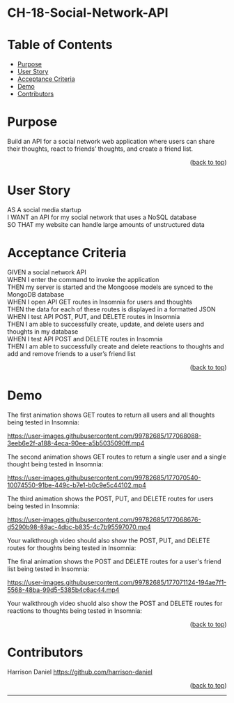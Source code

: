 # CH-18-Social-Network-API

# Table of Contents

- [Purpose](#purpose)
- [User Story](#user-story)
- [Acceptance Criteria](#acceptance-criteria)
- [Demo](#demo)
- [Contributors](#contributors)

# Purpose

Build an API for a social network web application where users can share their thoughts, react to friends’ thoughts, and create a friend list.

<p align="right">(<a href="#top">back to top</a>)</p>

# User Story

AS A social media startup  
I WANT an API for my social network that uses a NoSQL database  
SO THAT my website can handle large amounts of unstructured data

# Acceptance Criteria

GIVEN a social network API  
WHEN I enter the command to invoke the application  
THEN my server is started and the Mongoose models are synced to the MongoDB database  
WHEN I open API GET routes in Insomnia for users and thoughts  
THEN the data for each of these routes is displayed in a formatted JSON  
WHEN I test API POST, PUT, and DELETE routes in Insomnia  
THEN I am able to successfully create, update, and delete users and thoughts in my database  
WHEN I test API POST and DELETE routes in Insomnia  
THEN I am able to successfully create and delete reactions to thoughts and add and remove friends to a user’s friend list

<p align="right">(<a href="#top">back to top</a>)</p>

# Demo

The first animation shows GET routes to return all users and all thoughts being tested in Insomnia:

https://user-images.githubusercontent.com/99782685/177068088-3eeb6e2f-a188-4eca-90ee-a5b5035090ff.mp4  


The second animation shows GET routes to return a single user and a single thought being tested in Insomnia:

https://user-images.githubusercontent.com/99782685/177070540-10074550-91be-449c-b7e1-b0c9e5c44102.mp4



The third animation shows the POST, PUT, and DELETE routes for users being tested in Insomnia:


https://user-images.githubusercontent.com/99782685/177068676-d5290b98-89ac-4dbc-b835-4c7b95597070.mp4



Your walkthrough video should also show the POST, PUT, and DELETE routes for thoughts being tested in Insomnia:



The final animation shows the POST and DELETE routes for a user's friend list being tested in Insomnia:


https://user-images.githubusercontent.com/99782685/177071124-194ae7f1-5568-48ba-99d5-5385b4c6ac44.mp4




Your walkthrough video shuold also show the POST and DELETE routes for reactions to thoughts being tested in Insomnia:



<p align="right">(<a href="#top">back to top</a>)</p>

# Contributors

<!-- ![GitHub contributors](https://img.shields.io/github/contributors-anon/ -->

Harrison Daniel https://github.com/harrison-daniel


<p align="right">(<a href="#top">back to top</a>)</p>

---




